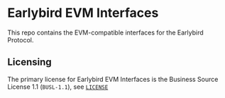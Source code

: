 # Earlybird EVM Interfaces

This repo contains the EVM-compatible interfaces for the Earlybird Protocol.

## Licensing
The primary license for Earlybird EVM Interfaces is the Business Source License 1.1 (`BUSL-1.1`), see [`LICENSE`](./LICENSE)